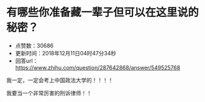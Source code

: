 # 有哪些你准备藏一辈子但可以在这里说的秘密？
- 点赞数：30686
- 更新时间：2018年12月11日04时47分34秒
- 回答url：https://www.zhihu.com/question/287642868/answer/549525768
<body>
 <p data-pid="Tmfsikpv">我一定，一定会考上中国政法大学的！！！！</p>
 <p data-pid="KHyaeFTp">我要当一个非常厉害的刑诉律师！！</p>
</body>